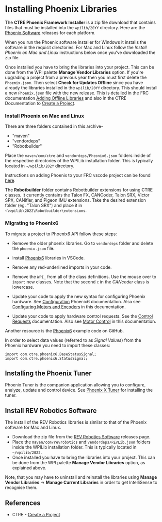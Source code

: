 # Installing Phoenix Libraries

The **CTRE Phoenix Framework Installer** is a zip file download that contains files that must be installed into the `wpilib/20YY` directory.  Here are the [Phoenix Software](https://pro.docs.ctr-electronics.com/en/latest/docs/installation/installation.html) releases for each platform. 

When you run the Phoenix software installer for Windows it installs the software in the requisit directories.  For Mac and Linux follow the *Install Phoenix on Mac and Linux* instructions below once you've downloaded the zip file.

Once installed you have to bring the libraries into your project.  This can be done from the WPI palette **Manage Vendor Libraries** option.  If you're upgrading a project from a previous year then you must first delete the `Phoenix.json`. Then select **Check for Updates Offline** since you have already the libraries installed in the `wpilib/20YY` directory. This should install a new `Phoenix.json` file with the new release.  This is detailed in the FRC documentation [Adding Offline Libraries](https://docs.wpilib.org/en/stable/docs/software/vscode-overview/3rd-party-libraries.html#adding-offline-libraries) and also in the CTRE Documentation to [Create a Project](https://docs.ctre-phoenix.com/en/latest/ch05a_CppJava.html).

### Install Phoenix on Mac and Linux
There are three folders contained in this archive-
- "maven"
- "vendordeps"
- "Robotbuilder"

Place the `maven/com/ctre` and `vendordeps/Pheonix6.json` folders inside of the respective directories of the WPILib installation folder.  This is typically located in `~/wpilib/202Y` directory.

Instructions on adding Phoenix to your FRC vscode project can be found [here](https://phoenix-documentation.readthedocs.io/en/latest/ch05a_CppJava.html).

The **Robotbuilder** folder contains Robotbuilder extensions for using CTRE classes. It currently contains the Talon FX, CANCoder, Talon SRX, Victor SPX, CANifier, and Pigeon IMU extensions. Take the desired extension folder (eg. "Talon SRX") and place it in `~\wpilib\2022\Robotbuilder\extensions`.

### Migrating to Phoenix6
To migrate a project to Phoenix6 API follow these steps:

- Remove the older phoenix libraries. Go to `vendordeps` folder and delete the `phoenix.json` file.

- Install [Phoenix6](https://pro.docs.ctr-electronics.com/en/latest/docs/installation/installation.html) libraries in VSCode.   

- Remove any red-underlined imports in your code.

- Remove the `WPI_` from all of the class definitions.  Use the mouse over to `import` new classes.  Note that the second `c` in the *CANcoder* class is lowercase.

- Update your code to apply the new syntax for configuring Phoenix hardware.  See [Configuration](https://pro.docs.ctr-electronics.com/en/latest/docs/api-reference/api-usage/configuration.html) Phoenix6 documentation. Also see [Configuring Motors and Encoders](../RoboRIO/motorConfig.md) in this documentation.

- Update your code to apply hardware control requests.  See the [Control Requests](https://pro.docs.ctr-electronics.com/en/latest/docs/api-reference/api-usage/control-requests.html) documentation.  Also see [Motor Control](../RoboRIO/motorControl.md) in this documentation.

Another resource is the [Phoenix6](https://github.com/CrossTheRoadElec/Phoenix6-Examples/tree/main/java) example code on GitHub.

In order to select data values (referred to as *Signal Values*) from the Phoenix hardware you need to import these classes:

    import com.ctre.phoenix6.BaseStatusSignal;
    import com.ctre.phoenix6.StatusSignal;

## Installing the Phoenix Tuner
Phoenix Tuner is the companion application allowing you to configure, analyze, update and control device. See [Phoenix X Tuner](https://pro.docs.ctr-electronics.com/en/latest/docs/tuner/index.html) for installing the tuner.

## Install REV Robotics Software
The install of the REV Robotics libraries is similar to that of the Phoenix software for Mac and Linux.  
- Download the zip file from the [REV Robotics Software](https://docs.revrobotics.com/sparkmax/software-resources/spark-max-api-information#c++-and-java) releases page.
- Place the `maven/com/revrobotics` and `vendordeps/REVLib.json` folders inside the WPILib installation folder. This is typically located in `~/wpilib/2022`.
- Once installed you have to bring the libraries into your project.  This can be done from the WPI palette **Manage Vendor Libraries** option, as explained above.

Note, that you may have to uninstall and reinstall the libraries using **Manage Vendor Libraries** -> **Manage Current Libraries** in order to get IntelliSense to recognise them.

## References

- CTRE - [Create a Project](https://docs.ctre-phoenix.com/en/latest/ch05a_CppJava.html)
